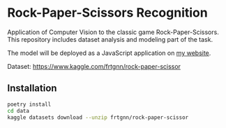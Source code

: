 # Rock-Paper-Scissors Recognition

Application of Computer Vision to the classic game Rock-Paper-Scissors.
This repository includes dataset analysis and modeling part of the task. 

The model will be deployed as a JavaScript application on <a href="https://www.romaglushko.com/">my website</a>. 

Dataset: https://www.kaggle.com/frtgnn/rock-paper-scissor

## Installation

```bash
poetry install
cd data
kaggle datasets download --unzip frtgnn/rock-paper-scissor
```